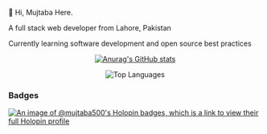 

👋 Hi, Mujtaba Here.

A full stack web developer from Lahore, Pakistan   

Currently learning software development and open source best practices

<div align="center">
  
[![Anurag's GitHub stats](https://github-readme-stats.vercel.app/api?username=mujtaba500)](https://github.com/anuraghazra/github-readme-stats)

![Top Languages](https://github-readme-stats.vercel.app/api/top-langs/?username=mujtaba500&layout=compact&theme=radical)
</div>

### Badges

[![An image of @mujtaba500's Holopin badges, which is a link to view their full Holopin profile](https://holopin.me/mujtaba500)](https://holopin.io/@mujtaba500)

</div>
